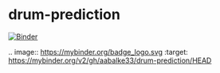 # drum-prediction

[![Binder](https://mybinder.org/badge_logo.svg)](https://mybinder.org/v2/gh/aabalke33/drum-prediction/HEAD)

.. image:: https://mybinder.org/badge_logo.svg
 :target: https://mybinder.org/v2/gh/aabalke33/drum-prediction/HEAD
